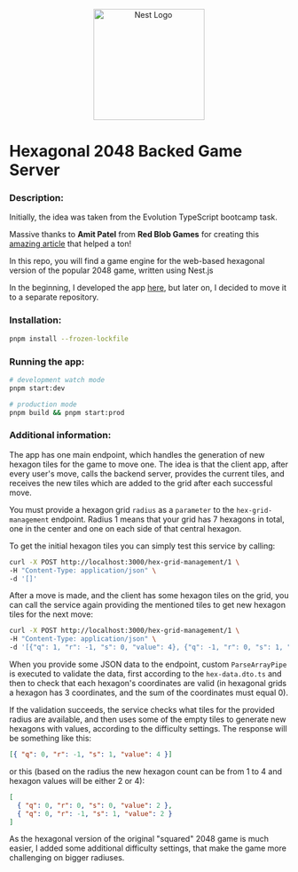 <p align="center">
  <a href="http://nestjs.com/" target="blank"><img src="https://nestjs.com/img/logo-small.svg" width="200" alt="Nest Logo" /></a>
</p>

# Hexagonal 2048 Backed Game Server

### Description:

Initially, the idea was taken from the Evolution TypeScript bootcamp task.

Massive thanks to **Amit Patel** from **Red Blob Games** for creating this [amazing article](https://www.redblobgames.com/grids/hexagons/) that helped a ton!

In this repo, you will find a game engine for the web-based hexagonal version of the popular 2048 game, written using Nest.js

In the beginning, I developed the app [here](https://github.com/serge-st/ng-hex-2048), but later on, I decided to move it to a separate repository.

### Installation:

```bash
pnpm install --frozen-lockfile
```

### Running the app:

```bash
# development watch mode
pnpm start:dev

# production mode
pnpm build && pnpm start:prod
```

### Additional information:

The app has one main endpoint, which handles the generation of new hexagon tiles for the game to move one. The idea is that the client app, after every user's move, calls the backend server, provides the current tiles, and receives the new tiles which are added to the grid after each successful move.

You must provide a hexagon grid `radius` as a `parameter` to the `hex-grid-management` endpoint. Radius 1 means that your grid has 7 hexagons in total, one in the center and one on each side of that central hexagon.

To get the initial hexagon tiles you can simply test this service by calling:

```bash
curl -X POST http://localhost:3000/hex-grid-management/1 \
-H "Content-Type: application/json" \
-d '[]'
```

After a move is made, and the client has some hexagon tiles on the grid, you can call the service again providing the mentioned tiles to get new hexagon tiles for the next move:

```bash
curl -X POST http://localhost:3000/hex-grid-management/1 \
-H "Content-Type: application/json" \
-d '[{"q": 1, "r": -1, "s": 0, "value": 4}, {"q": -1, "r": 0, "s": 1, "value": 2}]'
```

When you provide some JSON data to the endpoint, custom `ParseArrayPipe` is executed to validate the data, first according to the `hex-data.dto.ts` and then to check that each hexagon's coordinates are valid (in hexagonal grids a hexagon has 3 coordinates, and the sum of the coordinates must equal 0).

If the validation succeeds, the service checks what tiles for the provided radius are available, and then uses some of the empty tiles to generate new hexagons with values, according to the difficulty settings. The response will be something like this:

```json
[{ "q": 0, "r": -1, "s": 1, "value": 4 }]
```

or this (based on the radius the new hexagon count can be from 1 to 4 and hexagon values will be either 2 or 4):

```json
[
  { "q": 0, "r": 0, "s": 0, "value": 2 },
  { "q": 0, "r": -1, "s": 1, "value": 2 }
]
```

As the hexagonal version of the original "squared" 2048 game is much easier, I added some additional difficulty settings, that make the game more challenging on bigger radiuses.
